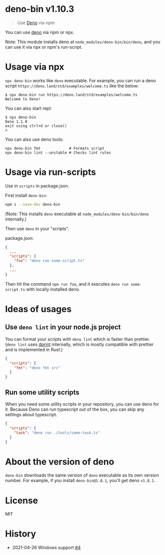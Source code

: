 # deno-bin v1.10.3

> Use [Deno][] via npm

You can use [deno][] via npm or npx.

Note: This module installs deno at `node_modules/deno-bin/bin/deno`, and you can use it via npx or npm's run-script.

# Usage via npx

`npx deno-bin` works like `deno` executable. For example, you can run a deno script `https://deno.land/std/examples/welcome.ts` like the below:

```shellsession
$ npx deno-bin run https://deno.land/std/examples/welcome.ts
Welcome to Deno!
```

You can also start repl:

```shellsession
$ npx deno-bin
Deno 1.1.0
exit using ctrl+d or close()
>
```

You can also use deno tools:
```
npx deno-bin fmt             # Formats script
npx deno-bin lint --unstable # Checks lint rules
```

# Usage via run-scripts

Use in `scripts` in package.json.

First install `deno-bin`:

```sh
npm i --save-dev deno-bin
```

(Note: This installs `deno` executable at `node_modules/deno-bin/bin/deno` internally.)

Then use `deno` in your "scripts".

package.json:

```json
{
  ...
  "scripts": {
    "foo": "deno run some-script.ts"
  },
  ...
}
```

Then hit the command `npm run foo`, and it executes `deno run some-script.ts` with locally installed deno.

# Ideas of usages

## Use `deno lint` in your node.js project

You can format your scripts with `deno lint` which is faster than prettier. (`deno lint` uses [dprint][] internally, which is mostly compatible with prettier and is implemented in Rust.)

```json
{
  "scripts": {
    "fmt": "deno fmt src"
  }
}
```

## Run some utility scripts

When you need some utility scripts in your repository, you can use deno for it. Because Deno can run typescript out of the box, you can skip any settings about typescript.

```json
{
  "scripts": {
    "task": "deno run ./tools/some-task.ts"
  }
}
```

# About the version of deno

`deno-bin` downloads the same version of `deno` executable as its own version number. For example, if you install `deno-bin@1.8.1`, you'll get deno `v1.8.1`.

# License

MIT

# History

- 2021-04-26 Windows support [#4](https://github.com/kt3k/deno-bin/pull/4)

[deno]: https://deno.land
[dprint]: https://dprint.dev/


